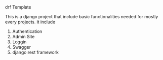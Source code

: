 drf Template 


This is a django project that include basic functionalities needed for mostly every projects.
it include 
  1) Authentication
  2) Admin Site
  3) Loggin
  4) Swagger
  6) django rest framework
  
